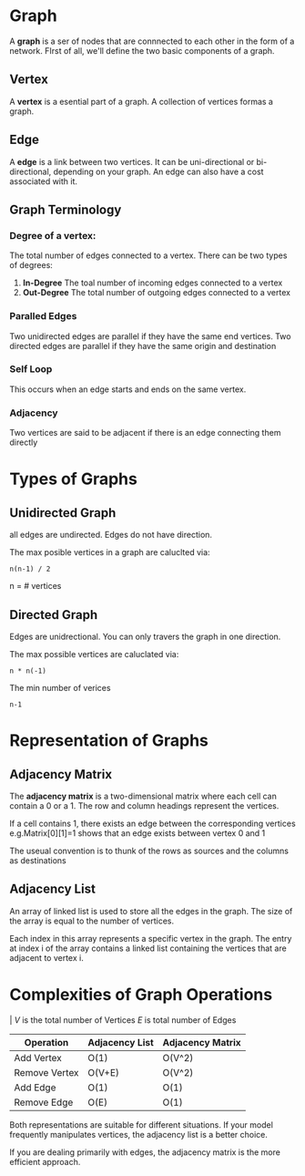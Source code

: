 # Graph

A **graph** is a ser of nodes that are connnected to each other in the form of a network. FIrst of all, we'll define the two basic components of a graph.

## Vertex

A **vertex** is a esential part of a graph. A collection of vertices formas a graph.

## Edge

A **edge** is a link between two vertices. It can be uni-directional or bi-directional, depending on your graph. An edge can also have a cost associated with it.

## Graph Terminology

### Degree of a vertex:

The total number of edges connected to a vertex. There can be two types of degrees:

1. **In-Degree** The toal number of incoming edges connected to a vertex
2. **Out-Degree** The total number of outgoing edges connected to a vertex

### Paralled Edges

Two unidirected edges are parallel if they have the same end vertices.
Two directed edges are parallel if they have the same origin and destination

### Self Loop

This occurs when an edge starts and ends on the same vertex.

### Adjacency

Two vertices are said to be adjacent if there is an edge connecting them directly

# Types of Graphs

## Unidirected Graph

all edges are undirected. Edges do not have direction.

The max posible vertices in a graph are caluclted via:

```
n(n-1) / 2
```

n = # vertices

## Directed Graph

Edges are unidrectional. You can only travers the graph in one direction.

The max possible vertices are caluclated via:

```
n * n(-1)
```

The min number of verices

```
n-1
```

# Representation of Graphs

## Adjacency Matrix

The **adjacency matrix** is a two-dimensional matrix where each cell can contain a 0 or a 1.​ The row and column headings represent the vertices.

If a cell contains 1, there exists an edge between the corresponding vertices e.g.Matrix[0][1]=1 shows that an edge exists between vertex 0 and 1

The useual convention is to thunk of the rows as sources and the columns as destinations

## Adjacency List

An array of linked list is used to store all the edges in the graph. The size of the array is equal to the number of vertices.

Each index in this array represents a specific vertex in the graph. The entry at index i of the array contains a linked list containing the vertices that are adjacent to vertex i.

# Complexities of Graph Operations

| _V_ is the total number of Vertices _E_ is total number of Edges

| Operation     | Adjacency List | Adjacency Matrix |
| ------------- | -------------- | ---------------- |
| Add Vertex    | O(1)           | O(V^2)           |
| Remove Vertex | O(V+E)         | O(V^2)           |
| Add Edge      | O(1)           | O(1)             |
| Remove Edge   | O(E)           | O(1)             |

Both representations are suitable for different situations. If your model frequently manipulates vertices, the adjacency list is a better choice.

If you are dealing primarily with edges, the adjacency matrix is the more efficient approach.
